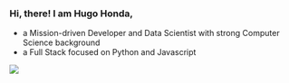 ### Hi, there! I am Hugo Honda,
  - a Mission-driven Developer and Data Scientist with strong Computer Science background
  - a Full Stack focused on Python and Javascript

<p align='left'>
  <a href="https://hugohonda.github.io/" target="_blank">
    <img src="https://img.shields.io/badge/MORE%20ABOUT%20ME-%230A0A0A.svg?&style=for-the-badge&logo=dev-dot-to&logoColor=white" />    
  </a>
</p>
